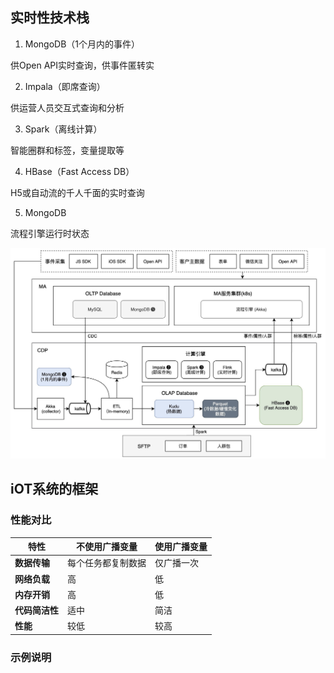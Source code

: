 

## 实时性技术栈

1. MongoDB（1个月内的事件）

供Open API实时查询，供事件匿转实



2. Impala（即席查询）

供运营人员交互式查询和分析

3. Spark（离线计算）

智能圈群和标签，变量提取等



4. HBase（Fast Access DB）

H5或自动流的千人千面的实时查询



5. MongoDB

流程引擎运行时状态

![image-20240521102913490](img/posts/计算框架选型.asserts/image-20240521102913490.png)







## iOT系统的框架





### 性能对比

| **特性**       | **不使用广播变量** | **使用广播变量** |
| -------------- | ------------------ | ---------------- |
| **数据传输**   | 每个任务都复制数据 | 仅广播一次       |
| **网络负载**   | 高                 | 低               |
| **内存开销**   | 高                 | 低               |
| **代码简洁性** | 适中               | 简洁             |
| **性能**       | 较低               | 较高             |

### 示例说明

